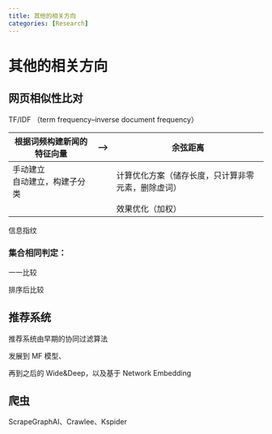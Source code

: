 ```yaml
---
title: 其他的相关方向
categories: [Research]
---
```


# 其他的相关方向

## 网页相似性比对

TF/IDF （term frequency–inverse document frequency）

| 根据词频构建新闻的特征向量       | -->  | 余弦距离                                           |
| -------------------------------- | ---- | -------------------------------------------------- |
| 手动建立<br>自动建立，构建子分类 |      | 计算优化方案（储存长度，只计算非零元素，删除虚词） |
|                                  |      | 效果优化（加权）                                   |

信息指纹

### 集合相同判定：

一一比较

排序后比较



## 推荐系统

推荐系统由早期的协同过滤算法

发展到 MF 模型、

再到之后的 Wide&Deep，以及基于 Network Embedding



## 爬虫

ScrapeGraphAI、Crawlee、Kspider